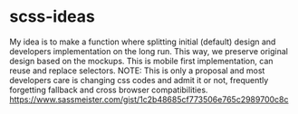 # scss-ideas
My idea is to make a function where splitting initial (default) design and developers implementation on the long run. This way, we preserve original design based on the mockups.  This is mobile first implementation, can reuse and replace selectors. NOTE: This is only a proposal and most developers care is changing css codes and admit it or not,  frequently forgetting fallback and cross browser compatibilities.
https://www.sassmeister.com/gist/1c2b48685cf773506e765c2989700c8c
